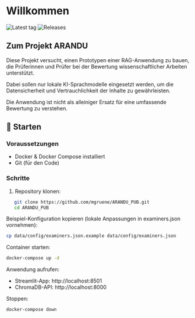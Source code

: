 # Willkommen

![Latest tag](https://img.shields.io/github/v/tag/mgruene/ARANDU_PUB?label=latest%20tag)
![Releases](https://img.shields.io/github/v/release/mgruene/ARANDU_PUB?include_prereleases)


##  Zum Projekt ARANDU
Diese Projekt versucht, einen Prototypen einer RAG-Anwendung zu bauen, die Prüferinnen und Prüfer bei der Bewertung wissenschaftlicher Arbeiten unterstützt.

Dabei sollen nur lokale KI-Sprachmodelle eingesetzt werden, um die Datensicherheit und Vertrauchlichkeit der Inhalte zu gewährleisten. 

Die Anwendung ist nicht als alleiniger Ersatz für eine umfassende Bewertung zu verstehen. 


## 🚀 Starten

### Voraussetzungen
- Docker & Docker Compose installiert
- Git (für den Code)

### Schritte
1. Repository klonen:

```bash
   git clone https://github.com/mgruene/ARANDU_PUB.git
   cd ARANDU_PUB
```
Beispiel-Konfiguration kopieren (lokale Anpassungen in examiners.json vornehmen):

``` bash
cp data/config/examiners.json.example data/config/examiners.json
```
Container starten:

``` bash
docker-compose up -d
```

Anwendung aufrufen:

* Streamlit-App: http://localhost:8501
* ChromaDB-API: http://localhost:8000

Stoppen:

``` bash
docker-compose down
```
